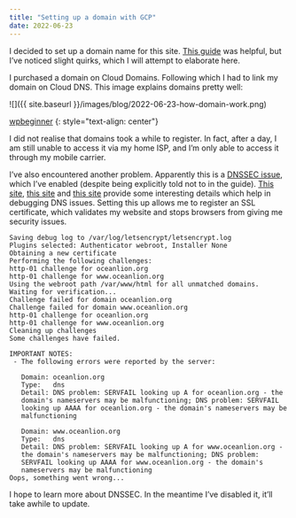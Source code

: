 ```yaml
---
title: "Setting up a domain with GCP"
date: 2022-06-23
---
```


I decided to set up a domain name for this site. [This guide](https://cloud.google.com/dns/docs/tutorials/create-domain-tutorial) was helpful, but I’ve noticed slight quirks, which I will attempt to elaborate here.

I purchased a domain on Cloud Domains. Following which I had to link my domain on Cloud DNS. This image explains domains pretty well:

![]({{ site.baseurl }}/images/blog/2022-06-23-how-domain-work.png)

[wpbeginner](https://www.wpbeginner.com/beginners-guide/beginners-guide-what-is-a-domain-name-and-how-do-domains-work/)
{: style="text-align: center"}

I did not realise that domains took a while to register. In fact, after a day, I am still unable to access it via my home ISP, and I’m only able to access it through my mobile carrier.

I’ve also encountered another problem. Apparently this is a [DNSSEC issue](https://community.letsencrypt.org/t/dns-problem-servfail-looking-up-a-for-mysite-the-domains-nameservers-may-be-malfunctioning-renew-cert/132575), which I’ve enabled (despite being explicitly told not to in the guide). [This site](https://check-your-website.server-daten.de/?q=oceanlion.org), [this site](https://dnsviz.net/d/oceanlion.org/dnssec/) and [this site](https://letsdebug.net/oceanlion.org/1088163) provide some interesting details which help in debugging DNS issues. Setting this up allows me to register an SSL certificate, which validates my website and stops browsers from giving me security issues.

```shell
Saving debug log to /var/log/letsencrypt/letsencrypt.log
Plugins selected: Authenticator webroot, Installer None
Obtaining a new certificate
Performing the following challenges:
http-01 challenge for oceanlion.org
http-01 challenge for www.oceanlion.org
Using the webroot path /var/www/html for all unmatched domains.
Waiting for verification...
Challenge failed for domain oceanlion.org
Challenge failed for domain www.oceanlion.org
http-01 challenge for oceanlion.org
http-01 challenge for www.oceanlion.org
Cleaning up challenges
Some challenges have failed.

IMPORTANT NOTES:
 - The following errors were reported by the server:

   Domain: oceanlion.org
   Type:   dns
   Detail: DNS problem: SERVFAIL looking up A for oceanlion.org - the
   domain's nameservers may be malfunctioning; DNS problem: SERVFAIL
   looking up AAAA for oceanlion.org - the domain's nameservers may be
   malfunctioning

   Domain: www.oceanlion.org
   Type:   dns
   Detail: DNS problem: SERVFAIL looking up A for www.oceanlion.org -
   the domain's nameservers may be malfunctioning; DNS problem:
   SERVFAIL looking up AAAA for www.oceanlion.org - the domain's
   nameservers may be malfunctioning
Oops, something went wrong...
```

I hope to learn more about DNSSEC. In the meantime I’ve disabled it, it’ll take awhile to update.
